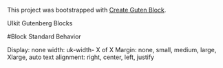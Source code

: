 This project was bootstrapped with [Create Guten Block](https://github.com/ahmadawais/create-guten-block).

UIkit Gutenberg Blocks

#Block Standard Behavior

Display: none
width: uk-width- X of X
Margin: none, small, medium, large, Xlarge, auto
text alignment: right, center, left, justify